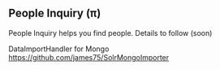 People Inquiry (π)
----------------
People Inquiry helps you find people.  Details to follow (soon)

DataImportHandler for Mongo
https://github.com/james75/SolrMongoImporter